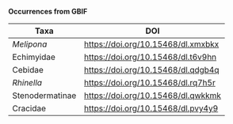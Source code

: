 __Occurrences from GBIF__

Taxa | DOI
-----|-----
_Melipona_ | https://doi.org/10.15468/dl.xmxbkx 
Echimyidae | https://doi.org/10.15468/dl.t6v9hn
Cebidae | https://doi.org/10.15468/dl.qdgb4q 
_Rhinella_ | https://doi.org/10.15468/dl.rq7h5r
Stenodermatinae | https://doi.org/10.15468/dl.qwkkmk
Cracidae | https://doi.org/10.15468/dl.pvy4y9 
